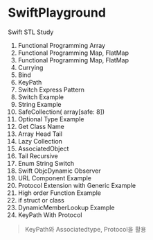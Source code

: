 # SwiftPlayground
Swift STL Study

1. Functional Programming Array
2. Functional Programming Map, FlatMap
3. Functional Programming Map, FlatMap
4. Currying
5. Bind
6. KeyPath
7. Switch Express Pattern
8. Switch Example
9. String Example
10. SafeCollection( array[safe: 8])
11. Optional Type Example
12. Get Class Name
13. Array Head Tail
14. Lazy Collection
15. AssociatedObject
16. Tail Recursive
17. Enum String Switch
18. Swift ObjcDynamic Observer
19. URL Component Example
20. Protocol Extension with Generic Example
21. High order Function Example
22. if struct or class
21. DynamicMemberLookup Example
22. KeyPath With Protocol
> KeyPath와 Associatedtype, Protocol을 활용
